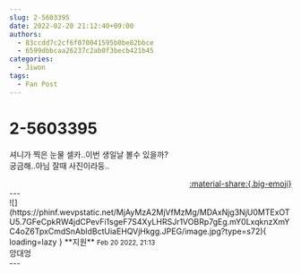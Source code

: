 ```yaml
---
slug: 2-5603395
date: 2022-02-20 21:12:40+09:00
authors:
  - 83ccdd7c2cf6f070041595b0be82bbce
  - 6599dbbcaa26237c2ab0f3becb421b45
categories:
  - Jiwon
tags:
  - Fan Post
---
```


# 2-5603395

<div class="post-container" markdown="1">
<div class="content-container md-sidebar__scrollwrap" markdown="1">

셔니가 찍은 눈물 셀카..이번 생일날 볼수 있을까?<br>궁금해..아님 잘때 사진이라둥..

</div>
</div>

<div style="text-align: right;" markdown="1">
<a href="https://weverse.io/fromis9/fanpost/2-5603395" style="text-align: right;">:material-share:{.big-emoji}</a>
</div>
---

<div class="comments-container md-sidebar__scrollwrap" markdown="1">
<div class="comment" markdown="1">
<div class='id-container' markdown="1">
![](https://phinf.wevpstatic.net/MjAyMzA2MjVfMzMg/MDAxNjg3NjU0MTExOTU5.7GFeCpkRW4jdCPevFi1sgeF7S4XyLHRSJr1VOBRp7gEg.mY0LxqknzXmYC4oZ6TpxCmdSnAbldBctUiaEHQVjHkgg.JPEG/image.jpg?type=s72){ loading=lazy }
**<span class="artist">지원</span>** <small>Feb 20 2022, 21:13</small><br>
</div>
<div class='comment-body' markdown="1">
앙대엉
</div>
</div>
</div>
---
